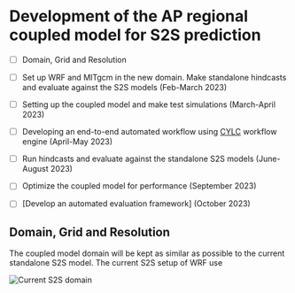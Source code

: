 # Development of the AP regional coupled model for S2S prediction

- [ ] Domain, Grid and Resolution
- [ ] Set up WRF and MITgcm in the new domain. Make standalone hindcasts and evaluate against the S2S models (Feb-March 2023)
- [ ] Setting up the coupled model and make test simulations (March-April 2023)
- [ ] Developing an end-to-end automated workflow using [CYLC](https://cylc.github.io) workflow engine (April-May 2023)
- [ ] Run hindcasts and evaluate against the standalone S2S models (June-August 2023)
- [ ] Optimize the coupled model for performance (September 2023)
- [ ] [Develop an automated evaluation framework] (October 2023)



## Domain, Grid and Resolution
The coupled model domain will be kept as similar as possible to the current standalone S2S model. The current S2S setup of WRF use  

![Current S2S domain]('assets/images/wps_dom_S2SWRF.png')